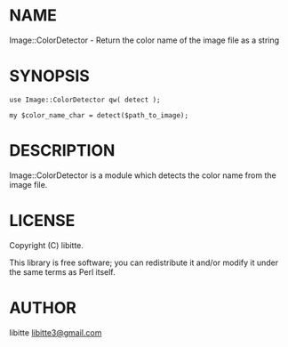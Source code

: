 # NAME

Image::ColorDetector - Return the color name of the image file as a string

# SYNOPSIS

    use Image::ColorDetector qw( detect );

    my $color_name_char = detect($path_to_image);



# DESCRIPTION

Image::ColorDetector is a module which detects the color name from the image file.

# LICENSE

Copyright (C) libitte.

This library is free software; you can redistribute it and/or modify
it under the same terms as Perl itself.

# AUTHOR

libitte <libitte3@gmail.com>
